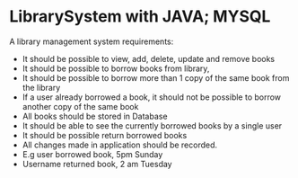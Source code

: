 # LibrarySystem with JAVA; MYSQL

A library management system requirements:     
-  It should be possible to view, add, delete, update and remove books      
-  It should be possible to borrow books from library,      
-  It should be possible to borrow more than 1 copy of the same book from the library       
-  If a user already borrowed a book, it should not be possible to borrow another copy of the same book       
-  All books should be stored in Database       
-  It should be able to see the currently borrowed books by a single user      
-  It should be possible return borrowed books       
-  All changes made in application should be recorded.       
-  E.g user borrowed book, 5pm Sunday       
-  Username returned book, 2 am Tuesday
